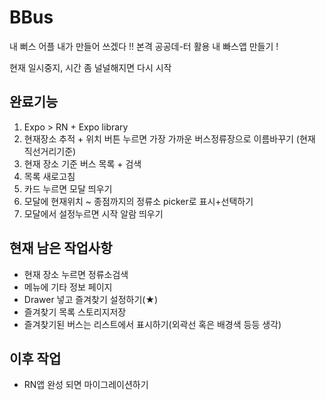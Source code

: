 # BBus
내 뻐스 어플 내가 만들어 쓰겠다 !!
본격 공공데-터 활용 내 빠스앱 만들기 !

현재 일시중지, 시간 좀 널널해지면 다시 시작

## 완료기능
1. Expo > RN + Expo library
2. 현재장소 추적 + 위치 버튼 누르면 가장 가까운 버스정류장으로 이름바꾸기 (현재 직선거리기준)
3. 현재 장소 기준 버스 목록 + 검색
4. 목록 새로고침
5. 카드 누르면 모달 띄우기
6. 모달에 현재위치 ~ 종점까지의 정류소 picker로 표시+선택하기
7. 모달에서 설정누르면 시작 알람 띄우기
## 현재 남은 작업사항
- 현재 장소 누르면 정류소검색
- 메뉴에 기타 정보 페이지
- Drawer 넣고 즐겨찾기 설정하기(★)
- 즐겨찾기 목록 스토리지저장
- 즐겨찾기된 버스는 리스트에서 표시하기(외곽선 혹은 배경색 등등 생각)

## 이후 작업
- RN앱 완성 되면 마이그레이션하기
